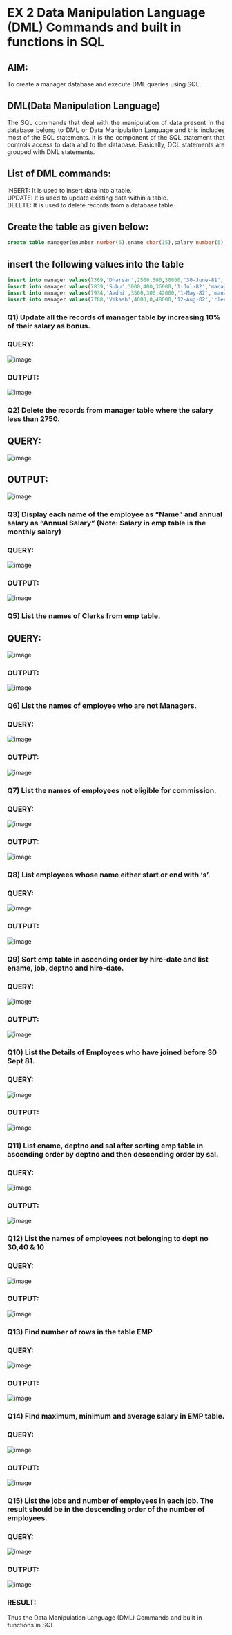 # EX 2 Data Manipulation Language (DML) Commands and built in functions in SQL
## AIM:
To create a manager database and execute DML queries using SQL.


## DML(Data Manipulation Language)
<div align="justify">
The SQL commands that deal with the manipulation of data present in the database belong to DML or Data Manipulation Language and this includes most of the SQL statements. It is the component of the SQL statement that controls access to data and to the database. Basically, DCL statements are grouped with DML statements.
</div>

## List of DML commands: 
<div align="justify">
INSERT: It is used to insert data into a table.<br>
UPDATE: It is used to update existing data within a table.<br>
DELETE: It is used to delete records from a database table.<br>
</div>

## Create the table as given below:
```sql
create table manager(enumber number(6),ename char(15),salary number(5),commission number(4),annualsalary number(7),Hiredate date,designation char(10),deptno number(2),reporting char(10));
```
## insert the following values into the table
```sql
insert into manager values(7369,'Dharsan',2500,500,30000,'30-June-81','clerk',10,'John');
insert into manager values(7839,'Subu',3000,400,36000,'1-Jul-82','manager',null,'James');
insert into manager values(7934,'Aadhi',3500,300,42000,'1-May-82','manager',30,NULL);
insert into manager values(7788,'Vikash',4000,0,48000,'12-Aug-82','clerk',50,'Bond');
```

### Q1) Update all the records of manager table by increasing 10% of their salary as bonus.

### QUERY:
![image](https://github.com/dineshgl/EX-2-Data-Manipulation-Language-DML-and-Data-Control-Language-DCL-Commands/assets/120552008/a6ec7ac3-f8f4-4f6c-90fe-c5b2d68caaa8)

### OUTPUT:
![image](https://github.com/dineshgl/EX-2-Data-Manipulation-Language-DML-and-Data-Control-Language-DCL-Commands/assets/120552008/516d97e9-2f72-42b2-974a-960481b2f018)

### Q2) Delete the records from manager table where the salary less than 2750.
## QUERY:
![image](https://github.com/dineshgl/EX-2-Data-Manipulation-Language-DML-and-Data-Control-Language-DCL-Commands/assets/120552008/c1c4f798-c143-494e-92dc-9ecde835b44d)

## OUTPUT:
![image](https://github.com/dineshgl/EX-2-Data-Manipulation-Language-DML-and-Data-Control-Language-DCL-Commands/assets/120552008/34ac8772-5137-4229-9ec8-f51620f94e3f)

### Q3) Display each name of the employee as “Name” and annual salary as “Annual Salary” (Note: Salary in emp table is the monthly salary)
### QUERY:
![image](https://github.com/dineshgl/EX-2-Data-Manipulation-Language-DML-and-Data-Control-Language-DCL-Commands/assets/120552008/2f4e38ae-006d-4525-8ea9-e891f82cc035)

### OUTPUT:
![image](https://github.com/dineshgl/EX-2-Data-Manipulation-Language-DML-and-Data-Control-Language-DCL-Commands/assets/120552008/31da2dbe-d87e-4219-98da-32c3cdaae6aa)

### Q5)	List the names of Clerks from emp table.
## QUERY:
![image](https://github.com/dineshgl/EX-2-Data-Manipulation-Language-DML-and-Data-Control-Language-DCL-Commands/assets/120552008/8b04d452-ad17-4afe-9547-a93816344664)

### OUTPUT:
![image](https://github.com/dineshgl/EX-2-Data-Manipulation-Language-DML-and-Data-Control-Language-DCL-Commands/assets/120552008/84b17fb4-fffb-48f0-877d-e80e6c7e88e1)

### Q6)	List the names of employee who are not Managers.
### QUERY:
![image](https://github.com/dineshgl/EX-2-Data-Manipulation-Language-DML-and-Data-Control-Language-DCL-Commands/assets/120552008/0d21ecea-0f50-4b74-941a-ef83dd9cdb01)

### OUTPUT:
![image](https://github.com/dineshgl/EX-2-Data-Manipulation-Language-DML-and-Data-Control-Language-DCL-Commands/assets/120552008/1ffd29e6-a1f8-4192-b182-9799f1428fca)

### Q7)	List the names of employees not eligible for commission.
### QUERY:
![image](https://github.com/dineshgl/EX-2-Data-Manipulation-Language-DML-and-Data-Control-Language-DCL-Commands/assets/120552008/b6b47a91-cfb0-41ee-aaf4-34c4de41550e)

### OUTPUT:
![image](https://github.com/dineshgl/EX-2-Data-Manipulation-Language-DML-and-Data-Control-Language-DCL-Commands/assets/120552008/1dec71e1-6e2c-4c05-a186-707fd5c94e99)


### Q8)	List employees whose name either start or end with ‘s’.


### QUERY:
![image](https://github.com/dineshgl/EX-2-Data-Manipulation-Language-DML-and-Data-Control-Language-DCL-Commands/assets/120552008/93b459b1-01d4-4c8d-a505-1b0593ecd249)

### OUTPUT:
![image](https://github.com/dineshgl/EX-2-Data-Manipulation-Language-DML-and-Data-Control-Language-DCL-Commands/assets/120552008/b2c9b5ce-6d43-4648-aa22-15aefa59e6d0)


### Q9) Sort emp table in ascending order by hire-date and list ename, job, deptno and hire-date.


### QUERY:
![image](https://github.com/dineshgl/EX-2-Data-Manipulation-Language-DML-and-Data-Control-Language-DCL-Commands/assets/120552008/dab72ba1-05ac-43fb-b943-6f1016409207)


### OUTPUT:
![image](https://github.com/dineshgl/EX-2-Data-Manipulation-Language-DML-and-Data-Control-Language-DCL-Commands/assets/120552008/27fcb2f0-98a6-410e-a04e-2b8063293092)


### Q10) List the Details of Employees who have joined before 30 Sept 81.


### QUERY:
![image](https://github.com/dineshgl/EX-2-Data-Manipulation-Language-DML-and-Data-Control-Language-DCL-Commands/assets/120552008/05120525-827c-4e3f-87c8-db7c89605a26)


### OUTPUT:
![image](https://github.com/dineshgl/EX-2-Data-Manipulation-Language-DML-and-Data-Control-Language-DCL-Commands/assets/120552008/1ca1f106-b154-419d-b123-b6678245d692)


### Q11)	List ename, deptno and sal after sorting emp table in ascending order by deptno and then descending order by sal.


### QUERY:

![image](https://github.com/dineshgl/EX-2-Data-Manipulation-Language-DML-and-Data-Control-Language-DCL-Commands/assets/120552008/f824cf33-8ff5-4727-b870-00260ef82031)

### OUTPUT:
![image](https://github.com/dineshgl/EX-2-Data-Manipulation-Language-DML-and-Data-Control-Language-DCL-Commands/assets/120552008/1c064453-0a43-4ec2-91b1-870875768d99)


### Q12) List the names of employees not belonging to dept no 30,40 & 10


### QUERY:
![image](https://github.com/dineshgl/EX-2-Data-Manipulation-Language-DML-and-Data-Control-Language-DCL-Commands/assets/120552008/bd595671-67fb-4940-9c5d-2dda66481e02)


### OUTPUT:

![image](https://github.com/dineshgl/EX-2-Data-Manipulation-Language-DML-and-Data-Control-Language-DCL-Commands/assets/120552008/ad250683-45b1-4667-b399-5109524d28f9)

### Q13) Find number of rows in the table EMP

### QUERY:

![image](https://github.com/dineshgl/EX-2-Data-Manipulation-Language-DML-and-Data-Control-Language-DCL-Commands/assets/120552008/a1271bbf-ebc7-4fc7-9866-6859b1697e00)

### OUTPUT:

![image](https://github.com/dineshgl/EX-2-Data-Manipulation-Language-DML-and-Data-Control-Language-DCL-Commands/assets/120552008/7810b26e-547d-4a15-be4f-0b3313bdcbc5)


### Q14) Find maximum, minimum and average salary in EMP table.

### QUERY:

![image](https://github.com/dineshgl/EX-2-Data-Manipulation-Language-DML-and-Data-Control-Language-DCL-Commands/assets/120552008/7a34515b-a60c-45d6-9d69-4dbdd8e6d74c)


### OUTPUT:

![image](https://github.com/dineshgl/EX-2-Data-Manipulation-Language-DML-and-Data-Control-Language-DCL-Commands/assets/120552008/856afb8b-d873-440f-be9b-cdc77c4ee7f6)


### Q15) List the jobs and number of employees in each job. The result should be in the descending order of the number of employees.

### QUERY:

![image](https://github.com/dineshgl/EX-2-Data-Manipulation-Language-DML-and-Data-Control-Language-DCL-Commands/assets/120552008/2f8ccb53-1871-40db-bc7a-cb8df51f0a29)


### OUTPUT:

![image](https://github.com/dineshgl/EX-2-Data-Manipulation-Language-DML-and-Data-Control-Language-DCL-Commands/assets/120552008/3b9b8313-7368-4384-a8c4-1fb8868b6419)
### RESULT:
Thus the Data Manipulation Language (DML) Commands and built in functions in SQL

